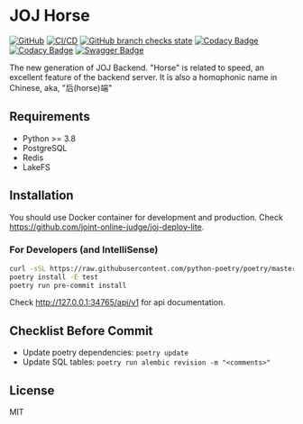 # JOJ Horse

[![GitHub](https://img.shields.io/github/license/joint-online-judge/horse)](https://github.com/joint-online-judge/horse/blob/master/LICENSE)
[![CI/CD](https://img.shields.io/github/workflow/status/joint-online-judge/horse/cicd/master)](https://github.com/joint-online-judge/horse/actions/workflows/cicd.yml)
[![GitHub branch checks state](https://img.shields.io/github/checks-status/joint-online-judge/horse/master)](https://github.com/joint-online-judge/horse)
[![Codacy Badge](https://img.shields.io/codacy/grade/2d87ea14ebb34665aa9ace224f7ffef3)](https://www.codacy.com/gh/joint-online-judge/horse/dashboard?utm_source=github.com&amp;utm_medium=referral&amp;utm_content=joint-online-judge/horse&amp;utm_campaign=Badge_Grade)
[![Codacy Badge](https://img.shields.io/codacy/coverage/2d87ea14ebb34665aa9ace224f7ffef3)](https://www.codacy.com/gh/joint-online-judge/horse/dashboard?utm_source=github.com&utm_medium=referral&utm_content=joint-online-judge/horse&utm_campaign=Badge_Coverage)
[![Swagger Badge](https://img.shields.io/swagger/valid/3.0?specUrl=https%3A%2F%2Fraw.githubusercontent.com%2Fjoint-online-judge%2Fhorse%2Fopenapi%2Fopenapi.json)](https://github.com/joint-online-judge/horse/blob/openapi/openapi.json)

The new generation of JOJ Backend. "Horse" is related to speed, an excellent feature of the backend server. It is also a homophonic name in Chinese, aka, "后(horse)端"

## Requirements

+ Python >= 3.8
+ PostgreSQL
+ Redis
+ LakeFS

## Installation

You should use Docker container for development and production. Check <https://github.com/joint-online-judge/joj-deploy-lite>.

### For Developers (and IntelliSense)

```bash
curl -sSL https://raw.githubusercontent.com/python-poetry/poetry/master/get-poetry.py | python - # install poetry
poetry install -E test
poetry run pre-commit install
```

Check <http://127.0.0.1:34765/api/v1> for api documentation.

## Checklist Before Commit

+ Update poetry dependencies: `poetry update`
+ Update SQL tables: `poetry run alembic revision -m "<comments>"`

## License

MIT
